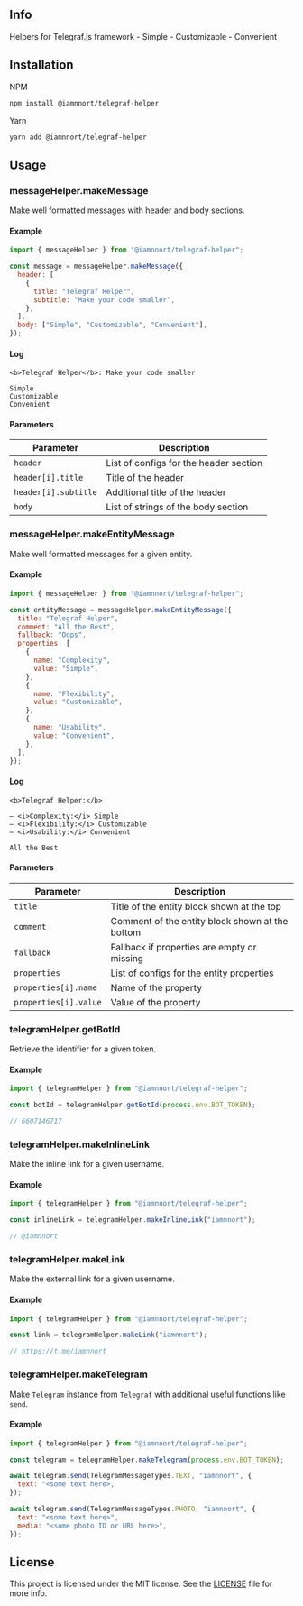 ## Info

Helpers for Telegraf.js framework - Simple - Customizable - Convenient

## Installation

NPM

```bash
npm install @iamnnort/telegraf-helper
```

Yarn

```bash
yarn add @iamnnort/telegraf-helper
```

## Usage

### messageHelper.makeMessage

Make well formatted messages with header and body sections.

#### Example

```javascript
import { messageHelper } from "@iamnnort/telegraf-helper";

const message = messageHelper.makeMessage({
  header: [
    {
      title: "Telegraf Helper",
      subtitle: "Make your code smaller",
    },
  ],
  body: ["Simple", "Customizable", "Convenient"],
});
```

#### Log

```
<b>Telegraf Helper</b>: Make your code smaller

Simple
Customizable
Convenient
```

#### Parameters

| Parameter            | Description                            |
| -------------------- | -------------------------------------- |
| `header`             | List of configs for the header section |
| `header[i].title`    | Title of the header                    |
| `header[i].subtitle` | Additional title of the header         |
| `body`               | List of strings of the body section    |

### messageHelper.makeEntityMessage

Make well formatted messages for a given entity.

#### Example

```javascript
import { messageHelper } from "@iamnnort/telegraf-helper";

const entityMessage = messageHelper.makeEntityMessage({
  title: "Telegraf Helper",
  comment: "All the Best",
  fallback: "Oops",
  properties: [
    {
      name: "Complexity",
      value: "Simple",
    },
    {
      name: "Flexibility",
      value: "Customizable",
    },
    {
      name: "Usability",
      value: "Convenient",
    },
  ],
});
```

#### Log

```
<b>Telegraf Helper:</b>

— <i>Complexity:</i> Simple
— <i>Flexibility:</i> Customizable
— <i>Usability:</i> Convenient

All the Best
```

#### Parameters

| Parameter             | Description                                     |
| --------------------- | ----------------------------------------------- |
| `title`               | Title of the entity block shown at the top      |
| `comment`             | Comment of the entity block shown at the bottom |
| `fallback`            | Fallback if properties are empty or missing     |
| `properties`          | List of configs for the entity properties       |
| `properties[i].name`  | Name of the property                            |
| `properties[i].value` | Value of the property                           |

### telegramHelper.getBotId

Retrieve the identifier for a given token.

#### Example

```javascript
import { telegramHelper } from "@iamnnort/telegraf-helper";

const botId = telegramHelper.getBotId(process.env.BOT_TOKEN);

// 6607146717
```

### telegramHelper.makeInlineLink

Make the inline link for a given username.

#### Example

```javascript
import { telegramHelper } from "@iamnnort/telegraf-helper";

const inlineLink = telegramHelper.makeInlineLink("iamnnort");

// @iamnnort
```

### telegramHelper.makeLink

Make the external link for a given username.

#### Example

```javascript
import { telegramHelper } from "@iamnnort/telegraf-helper";

const link = telegramHelper.makeLink("iamnnort");

// https://t.me/iamnnort
```

### telegramHelper.makeTelegram

Make `Telegram` instance from `Telegraf` with additional useful functions like `send`.

#### Example

```javascript
import { telegramHelper } from "@iamnnort/telegraf-helper";

const telegram = telegramHelper.makeTelegram(process.env.BOT_TOKEN);

await telegram.send(TelegramMessageTypes.TEXT, "iamnnort", {
  text: "<some text here>,
});

await telegram.send(TelegramMessageTypes.PHOTO, "iamnnort", {
  text: "<some text here>",
  media: "<some photo ID or URL here>",
});
```

## License

This project is licensed under the MIT license. See the [LICENSE](LICENSE) file for more info.
